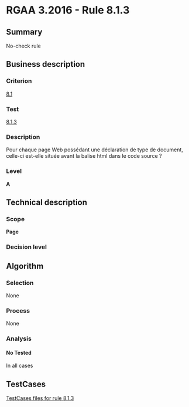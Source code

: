 # RGAA 3.2016 - Rule 8.1.3

## Summary
No-check rule


## Business description

### Criterion
[8.1](http://references.modernisation.gouv.fr/rgaa-accessibilite/criteres.html#crit-8-1)

### Test
[8.1.3](http://references.modernisation.gouv.fr/rgaa-accessibilite/criteres.html#test-8-1-3)

### Description
Pour chaque page Web possédant une déclaration de type de document, celle-ci est-elle située avant la balise html dans le code source ?

### Level
**A**


## Technical description

### Scope
**Page**

### Decision level


## Algorithm

### Selection
None

### Process
None

### Analysis

#### No Tested
In all cases


##  TestCases

[TestCases files for rule 8.1.3](https://github.com/Asqatasun/Asqatasun/tree/RGAA_3.2016/rules/rules-rgaa3.2016/src/test/resources/testcases/rgaa32016/Rgaa32016Rule080103/)


